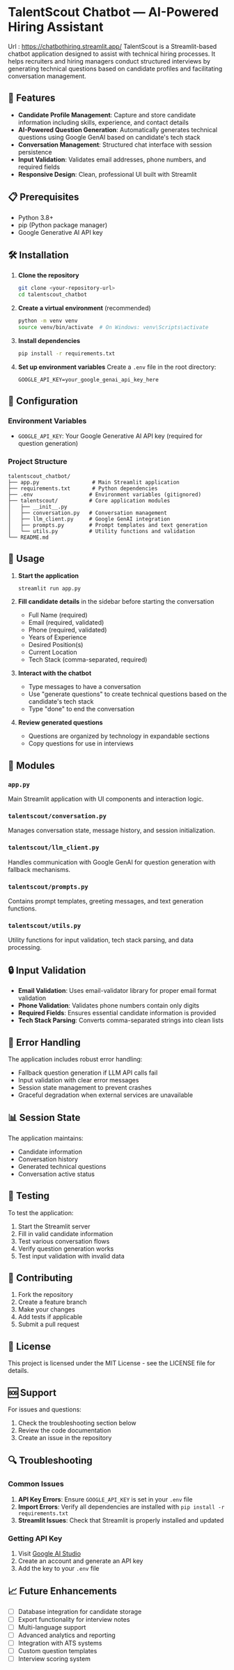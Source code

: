 # TalentScout Chatbot — AI-Powered Hiring Assistant
Url : https://chatbothiring.streamlit.app/
TalentScout is a Streamlit-based chatbot application designed to assist with technical hiring processes. It helps recruiters and hiring managers conduct structured interviews by generating technical questions based on candidate profiles and facilitating conversation management.

## 🚀 Features

- **Candidate Profile Management**: Capture and store candidate information including skills, experience, and contact details
- **AI-Powered Question Generation**: Automatically generates technical questions using Google GenAI based on candidate's tech stack
- **Conversation Management**: Structured chat interface with session persistence
- **Input Validation**: Validates email addresses, phone numbers, and required fields
- **Responsive Design**: Clean, professional UI built with Streamlit

## 📋 Prerequisites

- Python 3.8+
- pip (Python package manager)
- Google Generative AI API key

## 🛠️ Installation

1. **Clone the repository**
   ```bash
   git clone <your-repository-url>
   cd talentscout_chatbot
   ```

2. **Create a virtual environment** (recommended)
   ```bash
   python -m venv venv
   source venv/bin/activate  # On Windows: venv\Scripts\activate
   ```

3. **Install dependencies**
   ```bash
   pip install -r requirements.txt
   ```

4. **Set up environment variables**
   Create a `.env` file in the root directory:
   ```env
   GOOGLE_API_KEY=your_google_genai_api_key_here
   ```

## 🔧 Configuration

### Environment Variables
- `GOOGLE_API_KEY`: Your Google Generative AI API key (required for question generation)

### Project Structure
```
talentscout_chatbot/
├── app.py                 # Main Streamlit application
├── requirements.txt       # Python dependencies
├── .env                  # Environment variables (gitignored)
├── talentscout/          # Core application modules
│   ├── __init__.py
│   ├── conversation.py   # Conversation management
│   ├── llm_client.py     # Google GenAI integration
│   ├── prompts.py        # Prompt templates and text generation
│   └── utils.py          # Utility functions and validation
└── README.md
```

## 🚀 Usage

1. **Start the application**
   ```bash
   streamlit run app.py
   ```

2. **Fill candidate details** in the sidebar before starting the conversation
   - Full Name (required)
   - Email (required, validated)
   - Phone (required, validated)
   - Years of Experience
   - Desired Position(s)
   - Current Location
   - Tech Stack (comma-separated, required)

3. **Interact with the chatbot**
   - Type messages to have a conversation
   - Use "generate questions" to create technical questions based on the candidate's tech stack
   - Type "done" to end the conversation

4. **Review generated questions**
   - Questions are organized by technology in expandable sections
   - Copy questions for use in interviews

## 🧩 Modules

### `app.py`
Main Streamlit application with UI components and interaction logic.

### `talentscout/conversation.py`
Manages conversation state, message history, and session initialization.

### `talentscout/llm_client.py`
Handles communication with Google GenAI for question generation with fallback mechanisms.

### `talentscout/prompts.py`
Contains prompt templates, greeting messages, and text generation functions.

### `talentscout/utils.py`
Utility functions for input validation, tech stack parsing, and data processing.

## 🔒 Input Validation

- **Email Validation**: Uses email-validator library for proper email format validation
- **Phone Validation**: Validates phone numbers contain only digits
- **Required Fields**: Ensures essential candidate information is provided
- **Tech Stack Parsing**: Converts comma-separated strings into clean lists

## 🚨 Error Handling

The application includes robust error handling:
- Fallback question generation if LLM API calls fail
- Input validation with clear error messages
- Session state management to prevent crashes
- Graceful degradation when external services are unavailable

## 📊 Session State

The application maintains:
- Candidate information
- Conversation history
- Generated technical questions
- Conversation active status

## 🧪 Testing

To test the application:
1. Start the Streamlit server
2. Fill in valid candidate information
3. Test various conversation flows
4. Verify question generation works
5. Test input validation with invalid data

## 🤝 Contributing

1. Fork the repository
2. Create a feature branch
3. Make your changes
4. Add tests if applicable
5. Submit a pull request

## 📝 License

This project is licensed under the MIT License - see the LICENSE file for details.

## 🆘 Support

For issues and questions:
1. Check the troubleshooting section below
2. Review the code documentation
3. Create an issue in the repository

## 🔍 Troubleshooting

### Common Issues

1. **API Key Errors**: Ensure `GOOGLE_API_KEY` is set in your `.env` file
2. **Import Errors**: Verify all dependencies are installed with `pip install -r requirements.txt`
3. **Streamlit Issues**: Check that Streamlit is properly installed and updated

### Getting API Key

1. Visit [Google AI Studio](https://makersuite.google.com/)
2. Create an account and generate an API key
3. Add the key to your `.env` file

## 📈 Future Enhancements

- [ ] Database integration for candidate storage
- [ ] Export functionality for interview notes
- [ ] Multi-language support
- [ ] Advanced analytics and reporting
- [ ] Integration with ATS systems
- [ ] Custom question templates
- [ ] Interview scoring system

